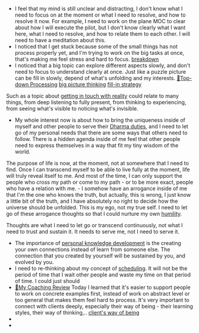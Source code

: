 - I feel that my mind is still unclear and distracting, I don't know what I need to focus on at the moment or what I need to resolve, and how to resolve it now. For example, I need to work on the plane MOC to clear about how I will execute the pilot, but I don't know clearly what I want here, what I need to resolve, and how to relate them to each other. I will need to have a meditation about this.
- I noticed that I get stuck because some of the small things has not process properly yet, and I'm trying to work on the big tasks at once, that's making me feel stress and hard to focus. [breakdown](<breakdown.md>)
- I noticed that a big topic can explore different aspects slowly, and don't need to focus to understand clearly at once. Just like a puzzle picture can be fill in slowly, depend of what's unfolding and my interests. [🌲Top-down Processing](<🌲Top-down Processing.md>) [big picture thinking](<big picture thinking.md>) [fill-in strategy](<fill-in strategy.md>)

Such as a topic about [getting in touch with reality](<getting in touch with reality.md>) could relate to many things, from deep listening to fully present, from thinking to experiencing, from seeing what's visible to noticing what's invisible.
- My whole interest now is about how to bring the uniqueness inside of myself and other people to serve their [Dharma duties](<Dharma duties.md>), and I need to let go of my personal needs that there are some ways that others need to follow. There is a hidden agenda inside of me feel that other people need to express themselves in a way that fit my tiny wisdom of the world. 

The purpose of life is now, at the moment, not at somewhere that I need to find. Once I can transcend myself to be able to live fully at the moment, life will truly reveal itself to me. And most of the time, I can only support the people who cross my path or come to my path - or to be more exact, people who have a relation with me.
    - I somehow have an arrogance inside of me that I'm the one who knows the truth, but actually, this is wrong, I just know a little bit of the truth, and I have absolutely no right to decide how the universe should be unfolded. This is my ego, not my true self. I need to let go of these arrogance thoughts so that I could nurture my own [humility](<humility.md>).

Thoughts are what I need to let go or transcend continuously, not what I need to trust and sustain it. It needs to serve me, not I need to serve it.
- The importance of [personal knowledge development](<personal knowledge development.md>) is the creating your own connections instead of learn from someone else. The connection that you created by yourself will be sustained by you, and evolved by you.
- I need to re-thinking about my concept of [scheduling](<scheduling.md>). It will not be the period of time that I wait other people and waste my time on that period of time. I could just should 
- [📝My Coaching Review](<📝My Coaching Review.md>) Today I learned that it's easier to support people to work on concrete examples first, instead of work on abstract level or too general that makes them feel hard to process. It's very important to connect with clients deeply, especially their way of being - their learning styles, their way of thinking,.. [client's way of being](<client's way of being.md>)
- 
- 
